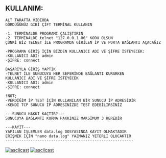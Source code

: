 ## KULLANIM:

```
ALT TARAFTA VİDEODA
GÖRDÜĞÜNÜZ GİBİ ÇİFT TERMİNAL KULLANIN

-1. TERMİNALDE PROGRAMI ÇALIŞTIRIN
-2. TERMİNALDE telnet "127.0.0.1 80" KODU OLSUN
ÇÜNKİ BİZ TELNET İLE PROGRAMDA GİRİLEN İP VE PORTA BAĞLANTI AÇACAĞIZ

-PROGRAMA GİRİŞ İÇİN BİZDEN KULLANICI ADI VE ŞİFRE İSTEYECEK:
-KULLANICI ADI: admin
-ŞİFRE: connect

BAŞARIYLA GİRİŞ YAPTIK
-TELNET İLE SUNUCUYA HER SEFERİNDE BAĞLANTI KURARKEN
KULLANICI ADI VE ŞİFRE İSTEYECEK
-KULLANICI ADI: admin
-ŞİFRE: connect

!NOT;
-VERDİĞİM İP TEST İÇİN KULLANILAN BİR SUNUCU İP ADRESİDİR
-KENDİ TCP SUNUCU İP ADRESİNİZDE TEST EDEBİLİRSİNİZ

---SUNUCU HAKKI KAÇTIR?---
SUNUCUYA BAĞLANTI KURMA HAKKINIZ MAKSİMUM 3 KEREDİR 

---KAYIT---
YAPILAN İŞLEMLER data.log DOSYASINDA KAYIT OLMAKTADIR
ERİŞMEK İÇİN "nano data.log" YAZMANIZ YETERLİ OLUCAKTIR
--------------------------------------------------------

```



[![asciicast](https://asciinema.org/a/kTGV2br9aldItYib2qR1cT5nL.svg)](https://asciinema.org/a/kTGV2br9aldItYib2qR1cT5nL)
[![asciicast](https://asciinema.org/a/89aJA6lsnX0LDlpH3aiFppuxv.svg)](https://asciinema.org/a/89aJA6lsnX0LDlpH3aiFppuxv)

